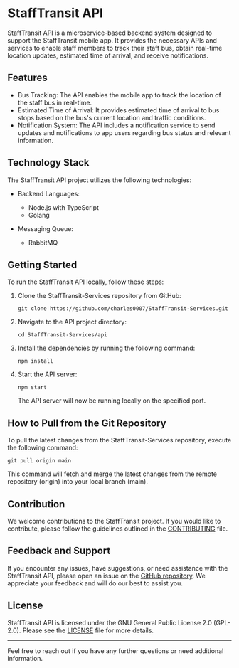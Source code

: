 # StaffTransit API

StaffTransit API is a microservice-based backend system designed to support the StaffTransit mobile app. It provides the necessary APIs and services to enable staff members to track their staff bus, obtain real-time location updates, estimated time of arrival, and receive notifications.

## Features

- Bus Tracking: The API enables the mobile app to track the location of the staff bus in real-time.
- Estimated Time of Arrival: It provides estimated time of arrival to bus stops based on the bus's current location and traffic conditions.
- Notification System: The API includes a notification service to send updates and notifications to app users regarding bus status and relevant information.

## Technology Stack

The StaffTransit API project utilizes the following technologies:

- Backend Languages:
  - Node.js with TypeScript
  - Golang

- Messaging Queue:
  - RabbitMQ

## Getting Started

To run the StaffTransit API locally, follow these steps:

1. Clone the StaffTransit-Services repository from GitHub:
   ```
   git clone https://github.com/charles0007/StaffTransit-Services.git
   ```

2. Navigate to the API project directory:
   ```
   cd StaffTransit-Services/api
   ```

3. Install the dependencies by running the following command:
   ```
   npm install
   ```

4. Start the API server:
   ```
   npm start
   ```

   The API server will now be running locally on the specified port.

## How to Pull from the Git Repository

To pull the latest changes from the StaffTransit-Services repository, execute the following command:

```
git pull origin main
```

This command will fetch and merge the latest changes from the remote repository (origin) into your local branch (main).

## Contribution

We welcome contributions to the StaffTransit project. If you would like to contribute, please follow the guidelines outlined in the [CONTRIBUTING](CONTRIBUTING.md) file.

## Feedback and Support

If you encounter any issues, have suggestions, or need assistance with the StaffTransit API, please open an issue on the [GitHub repository](https://github.com/charles0007/StaffTransit-Services). We appreciate your feedback and will do our best to assist you.

## License

StaffTransit API is licensed under the GNU General Public License 2.0 (GPL-2.0). Please see the [LICENSE](LICENSE) file for more details.

---

Feel free to reach out if you have any further questions or need additional information.